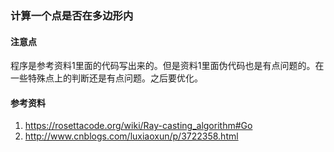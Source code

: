 ### 计算一个点是否在多边形内

#### 注意点
程序是参考资料1里面的代码写出来的。但是资料1里面伪代码也是有点问题的。在一些特殊点上的判断还是有点问题。之后要优化。

#### 参考资料
1. https://rosettacode.org/wiki/Ray-casting_algorithm#Go
2. http://www.cnblogs.com/luxiaoxun/p/3722358.html